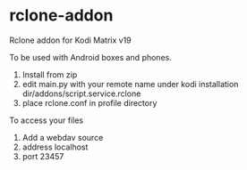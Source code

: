 # rclone-addon
Rclone addon for Kodi Matrix v19

To be used with Android boxes and phones.

1. Install from zip
2. edit main.py with your remote name under kodi installation dir/addons/script.service.rclone
3. place rclone.conf in profile directory

To access your files

1. Add a webdav source
2. address localhost
3. port 23457

